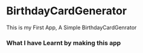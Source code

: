 # BirthdayCardGenerator

This is my First App, A Simple BirthdayCardGenrator

### What I have Learnt by making this app
